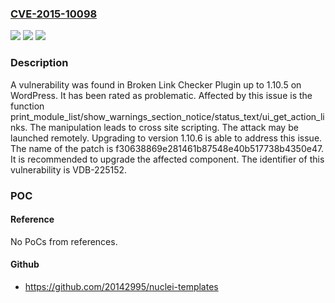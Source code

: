 ### [CVE-2015-10098](https://cve.mitre.org/cgi-bin/cvename.cgi?name=CVE-2015-10098)
![](https://img.shields.io/static/v1?label=Product&message=Broken%20Link%20Checker%20Plugin&color=blue)
![](https://img.shields.io/static/v1?label=Version&message=%3D%201.10.0%20&color=brighgreen)
![](https://img.shields.io/static/v1?label=Vulnerability&message=CWE-79%20Cross%20Site%20Scripting&color=brighgreen)

### Description

A vulnerability was found in Broken Link Checker Plugin up to 1.10.5 on WordPress. It has been rated as problematic. Affected by this issue is the function print_module_list/show_warnings_section_notice/status_text/ui_get_action_links. The manipulation leads to cross site scripting. The attack may be launched remotely. Upgrading to version 1.10.6 is able to address this issue. The name of the patch is f30638869e281461b87548e40b517738b4350e47. It is recommended to upgrade the affected component. The identifier of this vulnerability is VDB-225152.

### POC

#### Reference
No PoCs from references.

#### Github
- https://github.com/20142995/nuclei-templates

